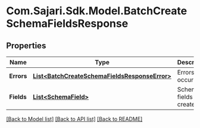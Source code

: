 # Com.Sajari.Sdk.Model.BatchCreateSchemaFieldsResponse

## Properties

Name | Type | Description | Notes
------------ | ------------- | ------------- | -------------
**Errors** | [**List&lt;BatchCreateSchemaFieldsResponseError&gt;**](BatchCreateSchemaFieldsResponseError.md) | Errors that occurred. | [optional] 
**Fields** | [**List&lt;SchemaField&gt;**](SchemaField.md) | Schema fields created. | [optional] 

[[Back to Model list]](../README.md#documentation-for-models) [[Back to API list]](../README.md#documentation-for-api-endpoints) [[Back to README]](../README.md)

